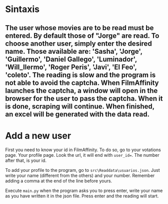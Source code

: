 # Sintaxis

The user whose movies are to be read must be entered. By default those of "Jorge" are read.
To choose another user, simply enter the desired name.
Those available are: 'Sasha', 'Jorge', 'Guillermo', 'Daniel Gallego', 'Luminador', 'Will_llermo', 'Roger Peris', 'Javi', 'El Feo', 'coleto'.
The reading is slow and the program is not able to avoid the captcha.
When FilmAffinity launches the captcha, a window will open in the browser for the user to pass the captcha. When it is done, scraping will continue.
When finished, an excel will be generated with the data read.
---
# Add a new user
First you need to know your id in FilmAffinity.
To do so, go to your votations page.
Your profile page.
Look the url, it will end with ```user_id=```.
The number after that, is your id.

To add your profile to the program, go to ```src\Readdata\usuarios.json```.
Just write your name (different from the others) and your number.
Remember adding a comma at the end of the line before yours.

Execute ```main.py``` when the program asks you to press enter, write your name as you have written it in the json file.
Press enter and the reading will start.
